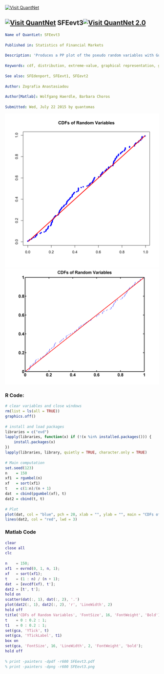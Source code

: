 
[<img src="https://github.com/QuantLet/Styleguide-and-FAQ/blob/master/pictures/banner.png" width="880" alt="Visit QuantNet">](http://quantlet.de/index.php?p=info)

## [<img src="https://github.com/QuantLet/Styleguide-and-Validation-procedure/blob/master/pictures/qloqo.png" alt="Visit QuantNet">](http://quantlet.de/) **SFEevt3**[<img src="https://github.com/QuantLet/Styleguide-and-Validation-procedure/blob/master/pictures/QN2.png" width="60" alt="Visit QuantNet 2.0">](http://quantlet.de/d3/ia)

```yaml
Name of QuantLet: SFEevt3 

Published in: Statistics of Financial Markets

Description: 'Produces a PP plot of the pseudo random variables with Gumbel distribution against theoretical Gumbel distribution.'

Keywords: cdf, distribution, extreme-value, graphical representation, gumbel, plot, pp-plot, random, random-number-generation

See also: SFEdenport, SFEevt1, SFEevt2

Author: Zografia Anastasiadou

Author[Matlab]: Wolfgang Haerdle, Barbara Choros

Submitted: Wed, July 22 2015 by quantomas

```

![Picture1](SFEevt3.png)
![Picture2](SFEevt3_m.png)

### R Code:
```r
# clear variables and close windows
rm(list = ls(all = TRUE))
graphics.off()

# install and load packages
libraries = c("evd")
lapply(libraries, function(x) if (!(x %in% installed.packages())) {
    install.packages(x)
})
lapply(libraries, library, quietly = TRUE, character.only = TRUE)

# Main computation
set.seed(123)
n    = 150
xf1  = rgumbel(n)
xf   = sort(xf1)
t    = c(1:n)/(n + 1)
dat  = cbind(pgumbel(xf), t)
dat2 = cbind(t, t)

# Plot
plot(dat, col = "blue", pch = 20, xlab = "", ylab = "", main = "CDFs of Random Variables")
lines(dat2, col = "red", lwd = 3) 
```
### Matlab Code
```matlab
clear
close all
clc

n    = 150;
xf1  = evrnd(0, 1, n, 1);
xf   = sort(xf1);
t    = (1 : n) / (n + 1);
dat  = [evcdf(xf), t'];
dat2 = [t', t'];
hold on
scatter(dat(:, 1), dat(:, 2), '.')
plot(dat2(:, 1), dat2(:, 2), 'r', 'LineWidth', 2)
hold off
title('CDFs of Random Variables', 'FontSize', 16, 'FontWeight', 'Bold')
t    = 0 : 0.2 : 1;
t1   = 0 : 0.2 : 1;
set(gca, 'YTick', t)
set(gca, 'YTickLabel', t1)
box on
set(gca, 'FontSize', 16, 'LineWidth', 2, 'FontWeight', 'bold');
hold off

% print -painters -dpdf -r600 SFEevt3.pdf
% print -painters -dpng -r600 SFEevt3.png
```
